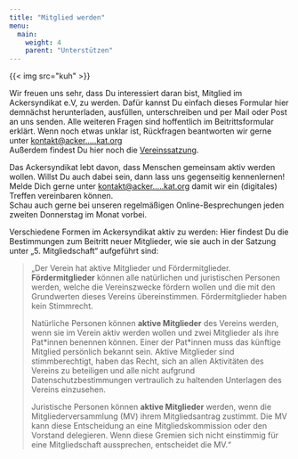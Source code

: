 ```yaml
---
title: "Mitglied werden"
menu:
  main:
    weight: 4
    parent: "Unterstützen"
---
```


{{< img src="kuh" >}}

Wir freuen uns sehr, dass Du interessiert daran bist, Mitglied im Ackersyndikat e.V, zu werden. Dafür kannst Du einfach dieses Formular hier demnächst herunterladen, ausfüllen, unterschreiben und per Mail oder Post an uns senden. Alle weiteren Fragen sind hoffentlich im Beitrittsformular erklärt. Wenn noch etwas unklar ist, Rückfragen beantworten wir gerne unter [kontakt@acker.....kat.org](https://mailhide.io/en/e/uWVsOL0G)  
Außerdem findest Du hier noch die [Vereinssatzung](Ackersyndikat_Satzung_1.1.pdf).

<!-- <a class="button" href="TODO FORMULARLINK" >Beitrittsformular</a> -->

Das Ackersyndikat lebt davon, dass Menschen gemeinsam aktiv werden wollen. Willst Du auch dabei sein, dann lass uns gegenseitig kennenlernen! Melde Dich gerne unter [kontakt@acker.....kat.org](https://mailhide.io/en/e/uWVsOL0G) damit wir ein (digitales) Treffen vereinbaren können.  
Schau auch gerne bei unseren regelmäßigen Online-Besprechungen jeden zweiten Donnerstag im Monat vorbei.

Verschiedene Formen im Ackersyndikat aktiv zu werden:
Hier findest Du die Bestimmungen zum Beitritt neuer Mitglieder, wie sie auch in der Satzung unter „5. Mitgliedschaft“ aufgeführt sind:

> „Der Verein hat aktive Mitglieder und Fördermitglieder.  
> **Fördermitglieder** können alle natürlichen und juristischen Personen werden, welche die Vereinszwecke fördern wollen und die mit den Grundwerten dieses Vereins übereinstimmen. Fördermitglieder haben kein Stimmrecht.
>
> Natürliche Personen können **aktive Mitglieder** des Vereins werden, wenn sie im Verein aktiv werden wollen und zwei Mitglieder als ihre Pat\*innen benennen können. Einer der Pat\*innen muss das künftige Mitglied persönlich bekannt sein. Aktive Mitglieder sind stimmberechtigt, haben das Recht, sich an allen Aktivitäten des Vereins zu beteiligen und alle nicht aufgrund Datenschutzbestimmungen vertraulich zu haltenden Unterlagen des Vereins einzusehen.
>
> Juristische Personen können **aktive Mitglieder** werden, wenn die Mitgliederversammlung (MV) ihrem Mitgliedsantrag zustimmt. Die MV kann diese Entscheidung an eine Mitgliedskommission oder den Vorstand delegieren. Wenn diese Gremien sich nicht einstimmig für eine Mitgliedschaft aussprechen, entscheidet die MV.“
